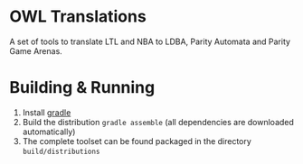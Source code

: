 # OWL Translations

A set of tools to translate LTL and NBA to LDBA, Parity Automata and Parity Game Arenas.

# Building & Running

1) Install [gradle](http://gradle.org/gradle-download/)
2) Build the distribution `gradle assemble` (all dependencies are downloaded automatically)
3) The complete toolset can be found packaged in the directory `build/distributions` 